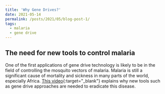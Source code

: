 ```yaml
---
title: 'Why Gene Drives?'
date: 2021-05-14
permalink: /posts/2021/05/blog-post-1/
tags:
  - malaria
  - gene drive
---
```


## The need for new tools to control malaria

One of the first applications of gene drive technology is likely to be in the field of controlling the mosquito vectors of malaria. Malaria is still a significant cause of mortality and sickness in many parts of the world, especially Africa. [This video](https://wmich.edu/sites/default/files/attachments/u699/2020/MalariaToolKitPresentation.mp4){:target="_blank"} explains why new tools such as gene drive approaches are needed to eradicate this disease.